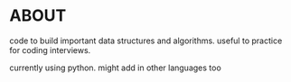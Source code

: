 # ABOUT
code to build important data structures and algorithms.
useful to practice for coding interviews.

currently using python. might add in other languages too
